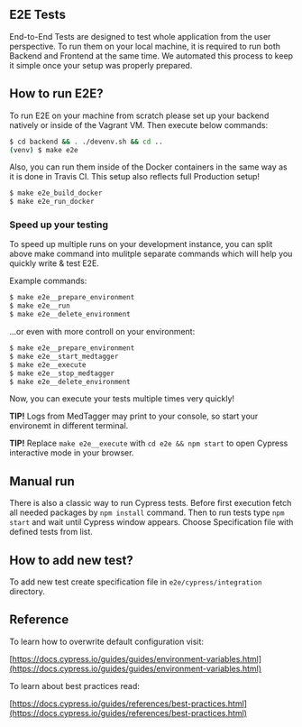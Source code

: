 E2E Tests
---------

End-to-End Tests are designed to test whole application from the user perspective.
 To run them on your local machine, it is required to run both Backend and Frontend
 at the same time. We automated this process to keep it simple once your setup was
 properly prepared.

## How to run E2E?

To run E2E on your machine from scratch please set up your backend natively or inside
 of the Vagrant VM. Then execute below commands:

```bash
$ cd backend && . ./devenv.sh && cd ..
(venv) $ make e2e
```

Also, you can run them inside of the Docker containers in the same way as it is done
 in Travis CI. This setup also reflects full Production setup!

```bash
$ make e2e_build_docker
$ make e2e_run_docker
```

### Speed up your testing

To speed up multiple runs on your development instance, you can split above make command
 into mulitple separate commands which will help you quickly write & test E2E.

Example commands:

```bash
$ make e2e__prepare_environment
$ make e2e__run
$ make e2e__delete_environment
```

...or even with more controll on your environment:

```bash
$ make e2e__prepare_environment
$ make e2e__start_medtagger
$ make e2e__execute
$ make e2e__stop_medtagger
$ make e2e__delete_environment
```

Now, you can execute your tests multiple times very quickly!

**TIP!** Logs from MedTagger may print to your console, so start your environemt in different
 terminal.

**TIP!** Replace `make e2e__execute` with `cd e2e && npm start` to open Cypress interactive mode
 in your browser.

## Manual run

There is also a classic way to run Cypress tests. Before first execution fetch all
 needed packages by `npm install` command. Then to run tests type `npm start` and
 wait until Cypress window appears. Choose Specification file with defined tests
 from list.

## How to add new test?

To add new test create specification file in `e2e/cypress/integration` directory.

## Reference

To learn how to overwrite default configuration visit:

[https://docs.cypress.io/guides/guides/environment-variables.html](https://docs.cypress.io/guides/guides/environment-variables.html)

To learn about best practices read:

[https://docs.cypress.io/guides/references/best-practices.html](https://docs.cypress.io/guides/references/best-practices.html)
